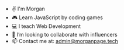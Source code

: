 - ✌ I'm Morgan
- 🎮 Learn JavaScript by coding games 
- 💻 I teach Web Development 
- 💞️ I’m looking to collaborate with influencers 
- 📫 Contact me at: admin@morganpage.tech 

